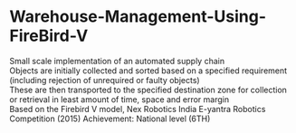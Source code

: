 # Warehouse-Management-Using-FireBird-V 
Small scale implementation of an automated supply chain   
Objects are initially collected and sorted based on a specified requirement (including rejection of unrequired or faulty       objects)  
These are then transported to the specified destination zone for collection or retrieval in least amount of time, space and     error margin  
Based on the Firebird V model, Nex Robotics India
E-yantra Robotics Competition (2015) 
Achievement: National level (6TH)

